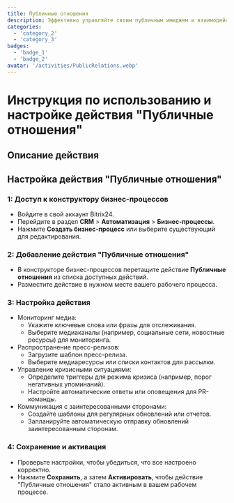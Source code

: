 ```yaml
---
title: Публичные отношения
description: Эффективно управляйте своим публичным имиджем и взаимодействием с медиа.
categories: 
  - 'category_2'
  - 'category_3'
badges: 
  - 'badge_1'
  - 'badge_2'
avatar: '/activities/PublicRelations.webp'
---
```

# Инструкция по использованию и настройке действия "Публичные отношения"

## Описание действия

## **Настройка действия "Публичные отношения"**

### 1: Доступ к конструктору бизнес-процессов
- Войдите в свой аккаунт Bitrix24.
- Перейдите в раздел **CRM** > **Автоматизация** > **Бизнес-процессы**.
- Нажмите **Создать бизнес-процесс** или выберите существующий для редактирования.

### 2: Добавление действия "Публичные отношения"
- В конструкторе бизнес-процессов перетащите действие **Публичные отношения** из списка доступных действий.
- Разместите действие в нужном месте вашего рабочего процесса.

### 3: Настройка действия
- Мониторинг медиа:
  - Укажите ключевые слова или фразы для отслеживания.
  - Выберите медиаканалы (например, социальные сети, новостные ресурсы) для мониторинга.
- Распространение пресс-релизов:
  - Загрузите шаблон пресс-релиза.
  - Выберите медиаресурсы или списки контактов для рассылки.
- Управление кризисными ситуациями:
  - Определите триггеры для режима кризиса (например, порог негативных упоминаний).
  - Настройте автоматические ответы или оповещения для PR-команды.
- Коммуникация с заинтересованными сторонами:
  - Создайте шаблоны для регулярных обновлений или отчетов.
  - Запланируйте автоматическую отправку обновлений заинтересованным сторонам.

### 4: Сохранение и активация
- Проверьте настройки, чтобы убедиться, что все настроено корректно.
- Нажмите **Сохранить**, а затем **Активировать**, чтобы действие "Публичные отношения" стало активным в вашем рабочем процессе.